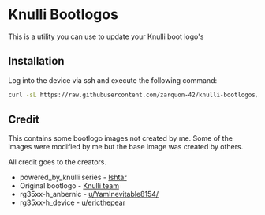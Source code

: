 # Knulli Bootlogos

This is a utility you can use to update your Knulli boot logo's

## Installation

Log into the device via ssh and execute the following command:

```bash
curl -sL https://raw.githubusercontent.com/zarquon-42/knulli-bootlogos/refs/heads/main/install.sh | bash
```


## Credit

This contains some bootlogo images not created by me.  Some of the images were modified by me but
the base image was created by others.

All credit goes to the creators.

* powered_by_knulli series - [Ishtar](https://discord.com/channels/1173228527605272666/1227313419275862058/1286292804875587676)
* Original bootlogo - [Knulli team](https://knulli.org)
* rg35xx-h_anbernic - [u/YamInevitable8154/](https://www.reddit.com/user/YamInevitable8154/)
* rg35xx-h_device - [u/ericthepear](https://www.reddit.com/user/ericthepear/)
